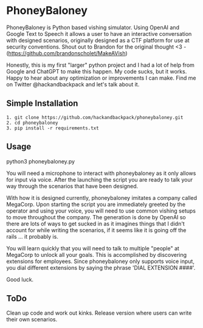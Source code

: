 # PhoneyBaloney #
PhoneyBaloney is Python based vishing simulator. Using OpenAI and Google Text to Speech it allows a user to have an interactive conversation with designed scenarios, originally designed as a CTF platform for use at security conventions.
Shout out to Brandon for the original thought <3 - (https://github.com/brandonscholet/MakeAVish)

Honestly, this is my first "larger" python project and I had a lot of help from Google and ChatGPT to make this happen. My code sucks, but it works. Happy to hear about any optimization or improvements I can make. Find me on Twitter @hackandbackpack and let's talk about it.

## Simple Installation ##
```
1. git clone https://github.com/hackandbackpack/phoneybaloney.git
2. cd phoneybaloney
3. pip install -r requirements.txt
```

## Usage ##
python3 phoneybaloney.py

You will need a microphone to interact with phoneybaloney as it only allows for input via voice. After the launching the script you are ready to talk your way through the scenarios that have been designed.

With how it is designed currently, phoneybaloney imitates a company called MegaCorp. Upon starting the script you are immediately greeted by the operator and using your voice, you will need to use common vishing setups to move throughout the company. The generation is done by OpenAI so there are lots of ways to get sucked in as it imagines things that I didn't account for while writing the scenarios, if it seems like it is going off the rails ... it probably is. 

You will learn quickly that you will need to talk to multiple "people" at MegaCorp to unlock all your goals. This is accomplished by discovering extensions for employees. Since phoneybaloney only supports voice input, you dial different extensions by saying the phrase 'DIAL EXTENSION ####'.

Good luck.

## ToDo ##
Clean up code and work out kinks.
Release version where users can write their own scenarios.
